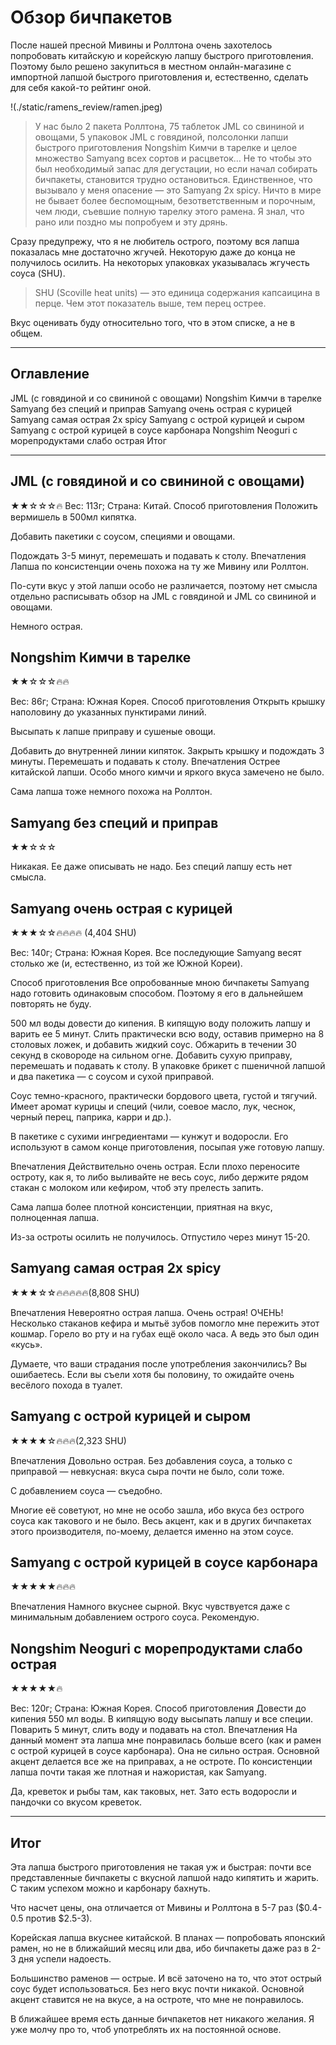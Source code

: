 # Обзор бичпакетов

После нашей пресной Мивины и Роллтона очень захотелось попробовать китайскую и корейскую лапшу быстрого приготовления. Поэтому было решено закупиться в местном онлайн-магазине с импортной лапшой быстрого приготовления и, естественно, сделать для себя какой-то рейтинг оной.

!(./static/ramens_review/ramen.jpeg)
>У нас было 2 пакета Роллтона, 75 таблеток JML со свининой и овощами, 5 упаковок JML с говядиной, полсолонки лапши быстрого приготовления Nongshim Кимчи в тарелке и целое множество Samyang всех сортов и расцветок… Не то чтобы это был необходимый запас для дегустации, но если начал собирать бичпакеты, становится трудно остановиться. Единственное, что вызывало у меня опасение — это Samyang 2x spicy. Ничто в мире не бывает более беспомощным, безответственным и порочным, чем люди, съевшие полную тарелку этого рамена. Я знал, что рано или поздно мы попробуем и эту дрянь.

Сразу предупрежу, что я не любитель острого, поэтому вся лапша показалась мне достаточно жгучей. Некоторую даже до конца не получилось осилить. На некоторых упаковках указывалась жгучесть соуса (SHU).

>SHU (Scoville heat units) — это единица содержания капсаицина в перце. Чем этот показатель выше, тем перец острее.

Вкус оценивать буду относительно того, что в этом списке, а не в общем.

***

## Оглавление
JML (с говядиной и со свининой с овощами)
Nongshim Кимчи в тарелке
Samyang без специй и приправ
Samyang очень острая с курицей
Samyang самая острая 2x spicy
Samyang с острой курицей и сыром
Samyang с острой курицей в соусе карбонара
Nongshim Neoguri с морепродуктами слабо острая
Итог

***

## JML (с говядиной и со свининой с овощами)
★★☆☆☆🔥
Вес: 113г;
Страна: Китай.
Способ приготовления
Положить вермишель в 500мл кипятка.

Добавить пакетики с соусом, специями и овощами.

Подождать 3-5 минут, перемешать и подавать к столу.
Впечатления
Лапша по консистенции очень похожа на ту же Мивину или Роллтон.

По-сути вкус у этой лапши особо не различается, поэтому нет смысла отдельно расписывать обзор на JML с говядиной и JML со свининой и овощами.

Немного острая.

## Nongshim Кимчи в тарелке
★★☆☆☆🔥🔥

Вес: 86г;
Страна: Южная Корея.
Способ приготовления
Открыть крышку наполовину до указанных пунктирами линий.

Высыпать к лапше приправу и сушеные овощи.

Добавить до внутренней линии кипяток. Закрыть крышку и подождать 3 минуты.
Перемешать и подавать к столу.
Впечатления
Острее китайской лапши. Особо много кимчи и яркого вкуса замечено не было.


Сама лапша тоже немного похожа на Роллтон.

## Samyang без специй и приправ
★★☆☆☆

Никакая. Ее даже описывать не надо. Без специй лапшу есть нет смысла.

## Samyang очень острая с курицей
★★★☆☆🔥🔥🔥🔥 (4,404 SHU)

Вес: 140г;
Страна: Южная Корея.
Все последующие Samyang весят столько же (и, естественно, из той же Южной Кореи).

Способ приготовления
Все опробованные мною бичпакеты Samyang надо готовить одинаковым способом. Поэтому я его в дальнейшем повторять не буду.

500 мл воды довести до кипения.
В кипящую воду положить лапшу и варить ее 5 минут.
Слить практически всю воду, оставив примерно на 8 столовых ложек, и добавить жидкий соус.
Обжарить в течении 30 секунд в сковороде на сильном огне.
Добавить сухую приправу, перемешать и подавать к столу.
В упаковке брикет с пшеничной лапшой и два пакетика — с соусом и сухой приправой.

Соус темно-красного, практически бордового цвета, густой и тягучий. Имеет аромат курицы и специй (чили, соевое масло, лук, чеснок, черный перец, паприка, карри и др.).

В пакетике с сухими ингредиентами — кунжут и водоросли. Его используют в самом конце приготовления, посыпая уже готовую лапшу.

Впечатления
Действительно очень острая. Если плохо переносите остроту, как я, то либо выливайте не весь соус, либо держите рядом стакан с молоком или кефиром, чтоб эту прелесть запить.

Сама лапша более плотной консистенции, приятная на вкус, полноценная лапша.


Из-за остроты осилить не получилось. Отпустило через минут 15-20.

## Samyang самая острая 2x spicy
★★★☆☆🔥🔥🔥🔥🔥(8,808 SHU)

Впечатления
Невероятно острая лапша. Очень острая! ОЧЕНЬ! Несколько стаканов кефира и мытьё зубов помогло мне пережить этот кошмар. Горело во рту и на губах ещё около часа. А ведь это был один «кусь».

Думаете, что ваши страдания после употребления закончились? Вы ошибаетесь. Если вы съели хотя бы половину, то ожидайте очень весёлого похода в туалет.

## Samyang с острой курицей и сыром
★★★★☆🔥🔥🔥(2,323 SHU)

Впечатления
Довольно острая. Без добавления соуса, а только с приправой — невкусная: вкуса сыра почти не было, соли тоже.

С добавлением соуса — съедобно.

Многие её советуют, но мне не особо зашла, ибо вкуса без острого соуса как такового и не было. Весь акцент, как и в других бичпакетах этого производителя, по-моему, делается именно на этом соусе.

## Samyang с острой курицей в соусе карбонара
★★★★★🔥🔥🔥

Впечатления
Намного вкуснее сырной. Вкус чувствуется даже с минимальным добавлением острого соуса. Рекомендую.

## Nongshim Neoguri с морепродуктами слабо острая
★★★★★🔥

Вес: 120г;
Страна: Южная Корея.
Способ приготовления
Довести до кипения 550 мл воды.
В кипящую воду высыпать лапшу и все специи.
Поварить 5 минут, слить воду и подавать на стол.
Впечатления
На данный момент эта лапша мне понравилась больше всего (как и рамен с острой курицей в соусе карбонара). Она не сильно острая. Основной акцент делается все же на приправах, а не остроте. По консистенции лапша почти такая же плотная и нажористая, как Samyang.

Да, креветок и рыбы там, как таковых, нет. Зато есть водоросли и пандочки со вкусом креветок.

***

## Итог

Эта лапша быстрого приготовления не такая уж и быстрая: почти все представленные бичпакеты с вкусной лапшой надо кипятить и жарить. С таким успехом можно и карбонару бахнуть.

Что насчет цены, она отличается от Мивины и Роллтона в 5-7 раз ($0.4-0.5 против $2.5-3).

Корейская лапша вкуснее китайской. В планах — попробовать японский рамен, но не в ближайший месяц или два, ибо бичпакеты даже раз в 2-3 дня успели надоесть.

Большинство раменов — острые. И всё заточено на то, что этот острый соус будет использоваться. Без него вкус почти никакой. Основной акцент ставится не на вкусе, а на остроте, что мне не понравилось.

В ближайшее время есть данные бичпакетов нет никакого желания. Я уже молчу про то, чтоб употреблять их на постоянной основе.
